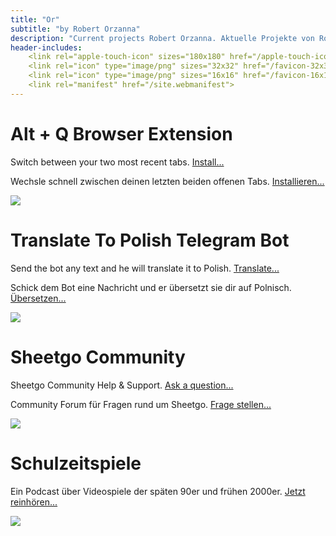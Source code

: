 ```yaml
---
title: "Or"
subtitle: "by Robert Orzanna"
description: "Current projects Robert Orzanna. Aktuelle Projekte von Robert Orzanna."
header-includes:
    <link rel="apple-touch-icon" sizes="180x180" href="/apple-touch-icon.png">
    <link rel="icon" type="image/png" sizes="32x32" href="/favicon-32x32.png">
    <link rel="icon" type="image/png" sizes="16x16" href="/favicon-16x16.png">
    <link rel="manifest" href="/site.webmanifest">
---
```


# Alt + Q Browser Extension
Switch between your two most recent tabs. [Install...](https://github.com/orschiro/AltQ)

Wechsle schnell zwischen deinen letzten beiden offenen Tabs. [Installieren...](https://github.com/orschiro/AltQ)

![](https://i.imgur.com/drStPOw.png)

# Translate To Polish Telegram Bot
Send the bot any text and he will translate it to Polish. [Translate...](https://t.me/@TranslatePolishBot)

Schick dem Bot eine Nachricht und er übersetzt sie dir auf Polnisch. [Übersetzen...](https://t.me/@TranslatePolishBot)

![](https://imgur.com/Kj29C51.png)

# Sheetgo Community
Sheetgo Community Help & Support. [Ask a question...](https://community.sheetgo.com)

Community Forum für Fragen rund um Sheetgo. [Frage stellen...](https://community.sheetgo.com)

![](https://imgur.com/EuSKm0yl.png)

# Schulzeitspiele
Ein Podcast über Videospiele der späten 90er und frühen 2000er. [Jetzt reinhören...](https://schulzeitspiele.de)

![](https://schulzeitspiele.de/22104647-1645342297091-12fbda3b69e64.jpeg)